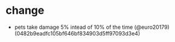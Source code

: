 # change

* pets take damage 5% intead of 10% of the time (@euro20179) (0482b9eadfc105bf646bf834903d5ff97093d3e4)


